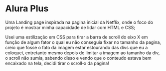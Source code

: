 # Alura Plus
Uma Landing page inspirada na pagina inicial da Netflix, onde o foco do projeto é mostrar minha capacidade de lidar com HTML e CSS;


Usei uma estilização em CSS para tirar a barra de scroll do eixo X
em função de algum fator o qual eu não conseguia fixar no tamanho da pagina, creio que fosse o fato da imagem estar estourando das divs que eu a coloquei, entretanto mesmo depois de limitar a imagem ao tamanho da div, o scroll não sumia, sabendo disso e vendo que o conteudo estava bem encaixado na tela, decidi tirar o scroll-x da página!

